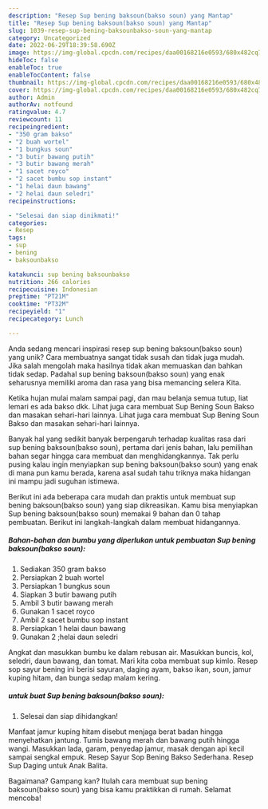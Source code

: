 ```yaml
---
description: "Resep Sup bening baksoun(bakso soun) yang Mantap"
title: "Resep Sup bening baksoun(bakso soun) yang Mantap"
slug: 1039-resep-sup-bening-baksounbakso-soun-yang-mantap
category: Uncategorized
date: 2022-06-29T18:39:58.690Z
image: https://img-global.cpcdn.com/recipes/daa00168216e0593/680x482cq70/sup-bening-baksounbakso-soun-foto-resep-utama.jpg
hideToc: false
enableToc: true
enableTocContent: false
thumbnail: https://img-global.cpcdn.com/recipes/daa00168216e0593/680x482cq70/sup-bening-baksounbakso-soun-foto-resep-utama.jpg
cover: https://img-global.cpcdn.com/recipes/daa00168216e0593/680x482cq70/sup-bening-baksounbakso-soun-foto-resep-utama.jpg
author: Admin
authorAv: notfound
ratingvalue: 4.7
reviewcount: 11
recipeingredient:
- "350 gram bakso"
- "2 buah wortel"
- "1 bungkus soun"
- "3 butir bawang putih"
- "3 butir bawang merah"
- "1 sacet royco"
- "2 sacet bumbu sop instant"
- "1 helai daun bawang"
- "2 helai daun seledri"
recipeinstructions:

- "Selesai dan siap dinikmati!"
categories:
- Resep
tags:
- sup
- bening
- baksounbakso

katakunci: sup bening baksounbakso 
nutrition: 266 calories
recipecuisine: Indonesian
preptime: "PT21M"
cooktime: "PT32M"
recipeyield: "1"
recipecategory: Lunch

---
```





Anda sedang mencari inspirasi resep sup bening baksoun(bakso soun) yang unik? Cara membuatnya sangat tidak susah dan tidak juga mudah. Jika salah mengolah maka hasilnya tidak akan memuaskan dan bahkan tidak sedap. Padahal sup bening baksoun(bakso soun) yang enak seharusnya memiliki aroma dan rasa yang bisa memancing selera Kita.





Ketika hujan mulai malam sampai pagi, dan mau belanja semua tutup, liat lemari es ada bakso dkk. Lihat juga cara membuat Sup Bening Soun Bakso dan masakan sehari-hari lainnya. Lihat juga cara membuat Sup Bening Soun Bakso dan masakan sehari-hari lainnya.

Banyak hal yang sedikit banyak berpengaruh terhadap kualitas rasa dari sup bening baksoun(bakso soun), pertama dari jenis bahan, lalu pemilihan bahan segar hingga cara membuat dan menghidangkannya. Tak perlu pusing kalau ingin menyiapkan sup bening baksoun(bakso soun) yang enak di mana pun kamu berada, karena asal sudah tahu triknya maka hidangan ini mampu jadi suguhan istimewa.






Berikut ini ada beberapa cara mudah dan praktis untuk membuat sup bening baksoun(bakso soun) yang siap dikreasikan. Kamu bisa menyiapkan Sup bening baksoun(bakso soun) memakai 9 bahan dan 0 tahap pembuatan. Berikut ini langkah-langkah dalam membuat hidangannya.

<!--inarticleads1-->

##### Bahan-bahan dan bumbu yang diperlukan untuk pembuatan Sup bening baksoun(bakso soun):

1. Sediakan 350 gram bakso
1. Persiapkan 2 buah wortel
1. Persiapkan 1 bungkus soun
1. Siapkan 3 butir bawang putih
1. Ambil 3 butir bawang merah
1. Gunakan 1 sacet royco
1. Ambil 2 sacet bumbu sop instant
1. Persiapkan 1 helai daun bawang
1. Gunakan 2 ;helai daun seledri


Angkat dan masukkan bumbu ke dalam rebusan air. Masukkan buncis, kol, seledri, daun bawang, dan tomat. Mari kita coba membuat sup kimlo. Resep sop sayur bening ini berisi sayuran, daging ayam, bakso ikan, soun, jamur kuping hitam, dan bunga sedap malam kering. 

<!--inarticleads2-->

#####  untuk buat Sup bening baksoun(bakso soun):


1. Selesai dan siap dihidangkan!

Manfaat jamur kuping hitam disebut menjaga berat badan hingga menyehatkan jantung. Tumis bawang merah dan bawang putih hingga wangi. Masukkan lada, garam, penyedap jamur, masak dengan api kecil sampai sengkal empuk. Resep Sayur Sop Bening Bakso Sederhana. Resep Sup Daging untuk Anak Balita. 

Bagaimana? Gampang kan? Itulah cara membuat sup bening baksoun(bakso soun) yang bisa kamu praktikkan di rumah. Selamat mencoba!
